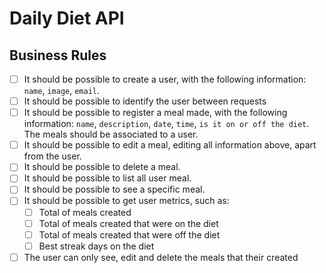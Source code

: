 # Daily Diet API

## Business Rules

- [ ] It should be possible to create a user, with the following information: `name`, `image`, `email`.
- [ ] It should be possible to identify the user between requests
- [ ] It should be possible to register a meal made, with the following information: `name`, `description`, `date`, `time`, `is it on or off the diet`. The meals should be associated to a user.
- [ ] It should be possible to edit a meal, editing all information above, apart from the user.
- [ ] It should be possible to delete a meal.
- [ ] It should be possible to list all user meal.
- [ ] It should be possible to see a specific meal.
- [ ] It should be possible to get user metrics, such as:
  - [ ] Total of meals created
  - [ ] Total of meals created that were on the diet
  - [ ] Total of meals created that were off the diet
  - [ ] Best streak days on the diet
- [ ] The user can only see, edit and delete the meals that their created
